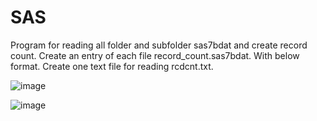 # SAS

Program for reading all folder and subfolder sas7bdat and create record count.
Create an entry of each file record_count.sas7bdat. With below format.
Create one text file for reading rcdcnt.txt.

![image](https://user-images.githubusercontent.com/31154710/235457457-5a38b715-8097-4ed5-8840-23eb4de18799.png)

![image](https://user-images.githubusercontent.com/31154710/235457532-ce2ce7de-6673-45cb-99c9-0c649305fe56.png)
